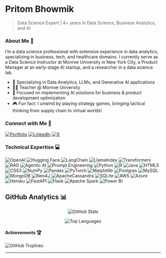 # Pritom Bhowmik
> Data Science Expert | 4+ years in Data Science, Business Analytics, and AI

### About Me 🚀

I’m a data science professional with extensive experience in data analytics, specializing in business, tech, and healthcare domains. I currently serve as a Data Science Instructor at Monroe University in New York City, a Product Manager at an early-stage AI startup, and a researcher in a data science lab.

- 🔭 Specializing in Data Analytics, LLMs, and Generative AI applications
- 👨‍🎓 Teacher @ Monroe University
- 🌱 Focused on implementing AI solutions for business & product development optimization
- 🎮 Fun fact: I unwind by playing strategy games, bringing tactical thinking from supply chain to virtual worlds!

### Connect with Me 🤝

[![Portfolio](https://img.shields.io/badge/Portfolio-000000?style=for-the-badge&logo=About.me&logoColor=white)](https://pritom02bh.github.io)
[![LinkedIn](https://img.shields.io/badge/LinkedIn-%230077B5.svg?style=for-the-badge&logo=linkedin&logoColor=white)](https://linkedin.com/in/pritom-bhowmik-296285337)
[![X](https://img.shields.io/badge/X-black.svg?style=for-the-badge&logo=X&logoColor=white)](https://x.com/pritombhowmik_1)

### Technical Expertise 💻

![OpenAI](https://img.shields.io/badge/OpenAI-412991?style=for-the-badge&logo=openai&logoColor=white)
![Hugging Face](https://img.shields.io/badge/Hugging%20Face-FFD21E?style=for-the-badge&logo=huggingface&logoColor=black)
![LangChain](https://img.shields.io/badge/LangChain-121212?style=for-the-badge&logo=chainlink&logoColor=white)
![LlamaIndex](https://img.shields.io/badge/LlamaIndex-141619?style=for-the-badge&logo=llama&logoColor=white)
![Transformers](https://img.shields.io/badge/Transformers-FF6F61?style=for-the-badge&logo=transformer&logoColor=white)
![RAG](https://img.shields.io/badge/RAG-00A0DC?style=for-the-badge&logo=data:image/svg+xml;base64,PHN2ZyB4bWxucz0iaHR0cDovL3d3dy53My5vcmcvMjAwMC9zdmciIHZpZXdCb3g9IjAgMCAyNCAyNCI+PC9zdmc+&logoColor=white)
![Agentic AI](https://img.shields.io/badge/Agentic%20AI-40AEF0?style=for-the-badge&logo=robot&logoColor=white)
![Prompt Engineering](https://img.shields.io/badge/Prompt%20Engineering-FF4088?style=for-the-badge&logo=prompt&logoColor=white)
![Python](https://img.shields.io/badge/python-3670A0?style=for-the-badge&logo=python&logoColor=ffdd54)
![R](https://img.shields.io/badge/r-%23276DC3.svg?style=for-the-badge&logo=r&logoColor=white)
![Java](https://img.shields.io/badge/java-%23ED8B00.svg?style=for-the-badge&logo=openjdk&logoColor=white)
![HTML5](https://img.shields.io/badge/html5-%23E34F26.svg?style=for-the-badge&logo=html5&logoColor=white)
![CSS3](https://img.shields.io/badge/css3-%231572B6.svg?style=for-the-badge&logo=css3&logoColor=white)
![NumPy](https://img.shields.io/badge/numpy-%23013243.svg?style=for-the-badge&logo=numpy&logoColor=white)
![Pandas](https://img.shields.io/badge/pandas-%23150458.svg?style=for-the-badge&logo=pandas&logoColor=white)
![PyTorch](https://img.shields.io/badge/PyTorch-%23EE4C2C.svg?style=for-the-badge&logo=PyTorch&logoColor=white)
![Matplotlib](https://img.shields.io/badge/Matplotlib-%23ffffff.svg?style=for-the-badge&logo=Matplotlib&logoColor=black)
![Postgres](https://img.shields.io/badge/postgres-%23316192.svg?style=for-the-badge&logo=postgresql&logoColor=white)
![MySQL](https://img.shields.io/badge/mysql-4479A1.svg?style=for-the-badge&logo=mysql&logoColor=white)
![MongoDB](https://img.shields.io/badge/MongoDB-%234ea94b.svg?style=for-the-badge&logo=mongodb&logoColor=white)
![Neo4J](https://img.shields.io/badge/Neo4j-008CC1?style=for-the-badge&logo=neo4j&logoColor=white)
![ApacheCassandra](https://img.shields.io/badge/cassandra-%231287B1.svg?style=for-the-badge&logo=apache-cassandra&logoColor=white)
![SQLite](https://img.shields.io/badge/sqlite-%2307405e.svg?style=for-the-badge&logo=sqlite&logoColor=white)
![AWS](https://img.shields.io/badge/AWS-%23FF9900.svg?style=for-the-badge&logo=amazon-aws&logoColor=white)
![Azure](https://img.shields.io/badge/azure-%230072C6.svg?style=for-the-badge&logo=microsoftazure&logoColor=white)
![Heroku](https://img.shields.io/badge/heroku-%23430098.svg?style=for-the-badge&logo=heroku&logoColor=white)
![FastAPI](https://img.shields.io/badge/FastAPI-005571?style=for-the-badge&logo=fastapi)
![Flask](https://img.shields.io/badge/flask-%23000.svg?style=for-the-badge&logo=flask&logoColor=white)
![Apache Spark](https://img.shields.io/badge/Apache%20Spark-FDEE21?style=for-the-badge&logo=apachespark&logoColor=black)
![Power Bi](https://img.shields.io/badge/power_bi-F2C811?style=for-the-badge&logo=powerbi&logoColor=black)

## GitHub Analytics 📊

<div align="center">

![GitHub Stats](https://github-readme-stats.vercel.app/api?username=pritom02bh&theme=dark&hide_border=false&include_all_commits=true&count_private=true)

![Top Languages](https://github-readme-stats.vercel.app/api/top-langs/?username=pritom02bh&theme=dark&hide_border=false&include_all_commits=true&count_private=true&layout=compact)

</div>

#### Achievements 🏆

![GitHub Trophies](https://github-profile-trophy.vercel.app/?username=pritom02bh&theme=radical&no-frame=true&no-bg=false&margin-w=4)

---
<div align="center">
</div>
